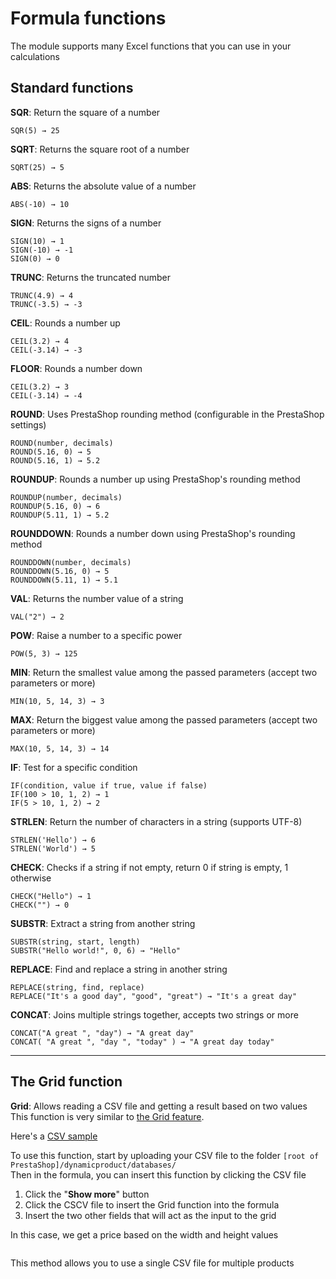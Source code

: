 # Formula functions

The module supports many Excel functions that you can use in your calculations

## Standard functions

**SQR**: Return the square of a number 
```xls
SQR(5) → 25
```

**SQRT**: Returns the square root of a number  
````xls
SQRT(25) → 5 
````
**ABS**: Returns the absolute value of a number
````xls
ABS(-10) → 10
````
**SIGN**: Returns the signs of a number
```xls
SIGN(10) → 1
SIGN(-10) → -1
SIGN(0) → 0
```
**TRUNC**: Returns the truncated number  
```xls
TRUNC(4.9) → 4
TRUNC(-3.5) → -3
```
**CEIL**: Rounds a number up
```xls
CEIL(3.2) → 4
CEIL(-3.14) → -3
```
**FLOOR**: Rounds a number down
```xls
CEIL(3.2) → 3
CEIL(-3.14) → -4
```  
**ROUND**: Uses PrestaShop rounding method (configurable in the PrestaShop settings)
```xls
ROUND(number, decimals)
ROUND(5.16, 0) → 5
ROUND(5.16, 1) → 5.2
```
**ROUNDUP**: Rounds a number up using PrestaShop's rounding method
```xls
ROUNDUP(number, decimals)
ROUNDUP(5.16, 0) → 6
ROUNDUP(5.11, 1) → 5.2
```  
**ROUNDDOWN**: Rounds a number down using PrestaShop's rounding method
```xls
ROUNDDOWN(number, decimals)
ROUNDDOWN(5.16, 0) → 5
ROUNDDOWN(5.11, 1) → 5.1
```     
**VAL**: Returns the number value of a string  
```xls
VAL("2") → 2
```
**POW**: Raise a number to a specific power
```xls
POW(5, 3) → 125
```  
**MIN**: Return the smallest value among the passed parameters (accept two parameters or more)  
```xls
MIN(10, 5, 14, 3) → 3
```
**MAX**: Return the biggest value among the passed parameters (accept two parameters or more)
```xls
MAX(10, 5, 14, 3) → 14
```  

**IF**: Test for a specific condition
```xls
IF(condition, value if true, value if false)
IF(100 > 10, 1, 2) → 1
IF(5 > 10, 1, 2) → 2
```

**STRLEN**: Return the number of characters in a string (supports UTF-8)
```xls
STRLEN('Hello') → 6
STRLEN('World') → 5
```
**CHECK**: Checks if a string if not empty, return 0 if string is empty, 1 otherwise
```xls
CHECK("Hello") → 1
CHECK("") → 0
```
**SUBSTR**: Extract a string from another string
```xls
SUBSTR(string, start, length)
SUBSTR("Hello world!", 0, 6) → "Hello"
```
**REPLACE**: Find and replace a string in another string
```xls
REPLACE(string, find, replace)
REPLACE("It's a good day", "good", "great") → "It's a great day"
```
**CONCAT**: Joins multiple strings together, accepts two strings or more
```xls
CONCAT("A great ", "day") → "A great day"
CONCAT( "A great ", "day ", "today" ) → "A great day today"
```

---
## The Grid function

**Grid**: Allows reading a CSV file and getting a result based on two values  
This function is very similar to [the Grid feature](/dynamicproduct/product-config/13-grids.md).

Here's a [CSV sample](files/sample.csv ':ignore')

To use this function, start by uploading your CSV file to the folder `[root of PrestaShop]/dynamicproduct/databases/`  
Then in the formula, you can insert this function by clicking the CSV file

1. Click the "**Show more**" button
2. Click the CSCV file to insert the Grid function into the formula
3. Insert the two other fields that will act as the input to the grid

In this case, we get a price based on the width and height values

<img srcset="/images/grid-function.jpg 2x">

This method allows you to use a single CSV file for multiple products
